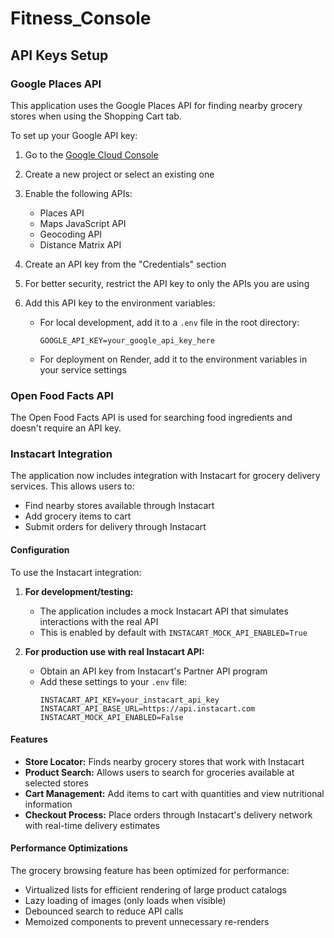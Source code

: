 # Fitness_Console

## API Keys Setup

### Google Places API
This application uses the Google Places API for finding nearby grocery stores when using the Shopping Cart tab. 

To set up your Google API key:

1. Go to the [Google Cloud Console](https://console.cloud.google.com/)
2. Create a new project or select an existing one
3. Enable the following APIs:
   - Places API
   - Maps JavaScript API
   - Geocoding API
   - Distance Matrix API

4. Create an API key from the "Credentials" section
5. For better security, restrict the API key to only the APIs you are using

6. Add this API key to the environment variables:
   - For local development, add it to a `.env` file in the root directory:
     ```
     GOOGLE_API_KEY=your_google_api_key_here
     ```
   - For deployment on Render, add it to the environment variables in your service settings

### Open Food Facts API
The Open Food Facts API is used for searching food ingredients and doesn't require an API key.

### Instacart Integration

The application now includes integration with Instacart for grocery delivery services. This allows users to:
- Find nearby stores available through Instacart
- Add grocery items to cart
- Submit orders for delivery through Instacart

#### Configuration

To use the Instacart integration:

1. **For development/testing:** 
   - The application includes a mock Instacart API that simulates interactions with the real API
   - This is enabled by default with `INSTACART_MOCK_API_ENABLED=True`

2. **For production use with real Instacart API:**
   - Obtain an API key from Instacart's Partner API program
   - Add these settings to your `.env` file:
     ```
     INSTACART_API_KEY=your_instacart_api_key
     INSTACART_API_BASE_URL=https://api.instacart.com
     INSTACART_MOCK_API_ENABLED=False
     ```

#### Features

- **Store Locator:** Finds nearby grocery stores that work with Instacart
- **Product Search:** Allows users to search for groceries available at selected stores  
- **Cart Management:** Add items to cart with quantities and view nutritional information
- **Checkout Process:** Place orders through Instacart's delivery network with real-time delivery estimates

#### Performance Optimizations

The grocery browsing feature has been optimized for performance:
- Virtualized lists for efficient rendering of large product catalogs
- Lazy loading of images (only loads when visible)
- Debounced search to reduce API calls
- Memoized components to prevent unnecessary re-renders